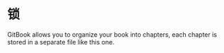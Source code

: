 # 锁

GitBook allows you to organize your book into chapters, each chapter is stored in a separate file like this one.

